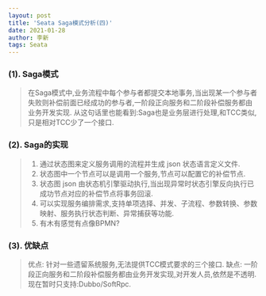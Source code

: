 ```yaml
---
layout: post
title: 'Seata Saga模式分析(四)'
date: 2021-01-28
author: 李新
tags: Seata
---
```


### (1). Saga模式
> 在Saga模式中,业务流程中每个参与者都提交本地事务,当出现某一个参与者失败则补偿前面已经成功的参与者,一阶段正向服务和二阶段补偿服务都由业务开发实现.
> 从这句话里也能看到:Saga也是业务层进行处理,和TCC类似,只是相对TCC少了一个接口.  

### (2). Saga的实现
> 1. 通过状态图来定义服务调用的流程并生成 json 状态语言定义文件.   
> 2. 状态图中一个节点可以是调用一个服务,节点可以配置它的补偿节点.
> 3. 状态图 json 由状态机引擎驱动执行,当出现异常时状态引擎反向执行已成功节点对应的补偿节点将事务回滚. 
> 4. 可以实现服务编排需求,支持单项选择、并发、子流程、参数转换、参数映射、服务执行状态判断、异常捕获等功能.   
> 5. 有木有感觉有点像BPMN? 

### (3). 优缺点
> 优点: 针对一些遗留系统服务,无法提供TCC模式要求的三个接口. 
> 缺点: 一阶段正向服务和二阶段补偿服务都由业务开发实现,对开发人员,依然是不透明.  
> 现在暂时只支持:Dubbo/SoftRpc. 
